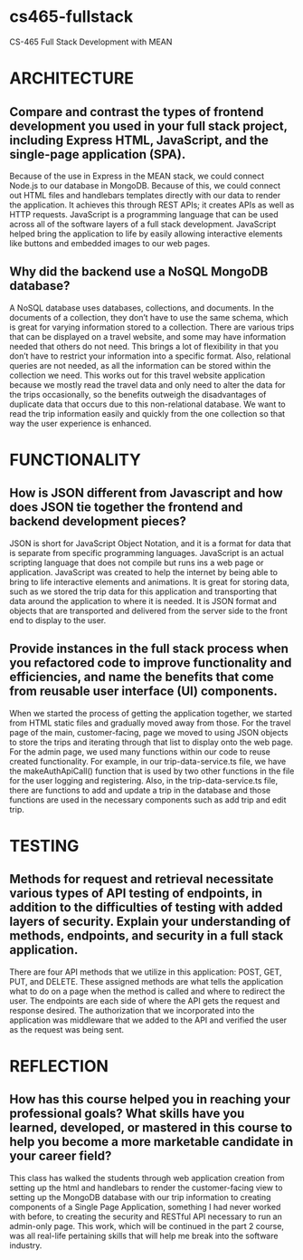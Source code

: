 # cs465-fullstack
CS-465 Full Stack Development with MEAN


# ARCHITECTURE

## Compare and contrast the types of frontend development you used in your full stack project, including Express HTML, JavaScript, and the single-page application (SPA).

Because of the use in Express in the MEAN stack, we could connect Node.js to our database in MongoDB. Because of this, we could connect out HTML files and handlebars templates directly with our data to render the application. It achieves this through REST APIs; it creates APIs as well as HTTP requests. JavaScript is a programming language that can be used across all of the software layers of a full stack development. JavaScript helped bring the application to life by easily allowing interactive elements like buttons and embedded images to our web pages. 


## Why did the backend use a NoSQL MongoDB database?

A NoSQL database uses databases, collections, and documents. In the documents of a collection, they don’t have to use the same schema, which is great for varying information stored to a collection. There are various trips that can be displayed on a travel website, and some may have information needed that others do not need. This brings a lot of flexibility in that you don’t have to restrict your information into a specific format. Also, relational queries are not needed, as all the information can be stored within the collection we need. This works out for this travel website application because we mostly read the travel data and only need to alter the data for the trips occasionally, so the benefits outweigh the disadvantages of duplicate data that occurs due to this non-relational database. We want to read the trip information easily and quickly from the one collection so that way the user experience is enhanced. 


# FUNCTIONALITY

## How is JSON different from Javascript and how does JSON tie together the frontend and backend development pieces?

JSON is short for JavaScript Object Notation, and it is a format for data that is separate from specific programming languages.  JavaScript is an actual scripting language that does not compile but runs ins a web page or application. JavaScript was created to help the internet by being able to bring to life interactive elements and animations. It is great for storing data, such as we stored the trip data for this application and transporting that data around the application to where it is needed. It is JSON format and objects that are transported and delivered from the server side to the front end to display to the user. 


## Provide instances in the full stack process when you refactored code to improve functionality and efficiencies, and name the benefits that come from reusable user interface (UI) components.

When we started the process of getting the application together, we started from HTML static files and gradually moved away from those. For the travel page of the main, customer-facing, page we moved to using JSON objects to store the trips and iterating through that list to display onto the web page. For the admin page, we used many functions within our code to reuse created functionality. For example, in our trip-data-service.ts file, we have the makeAuthApiCall() function that is used by two other functions in the file for the user logging and registering. Also, in the trip-data-service.ts file, there are functions to add and update a trip in the database and those functions are used in the necessary components such as add trip and edit trip.


# TESTING

## Methods for request and retrieval necessitate various types of API testing of endpoints, in addition to the difficulties of testing with added layers of security. Explain your understanding of methods, endpoints, and security in a full stack application.

There are four API methods that we utilize in this application: POST, GET, PUT, and DELETE. These assigned methods are what tells the application what to do on a page when the method is called and where to redirect the user. The endpoints are each side of where the API gets the request and response desired. The authorization that we incorporated into the application was middleware that we added to the API and verified the user as the request was being sent. 


# REFLECTION

## How has this course helped you in reaching your professional goals? What skills have you learned, developed, or mastered in this course to help you become a more marketable candidate in your career field?

This class has walked the students through web application creation from setting up the html and handlebars to render the customer-facing view to setting up the MongoDB database with our trip information to creating components of a Single Page Application, something I had never worked with before, to creating the security and RESTful API necessary to run an admin-only page. This work, which will be continued in the part 2 course, was all real-life pertaining skills that will help me break into the software industry.
